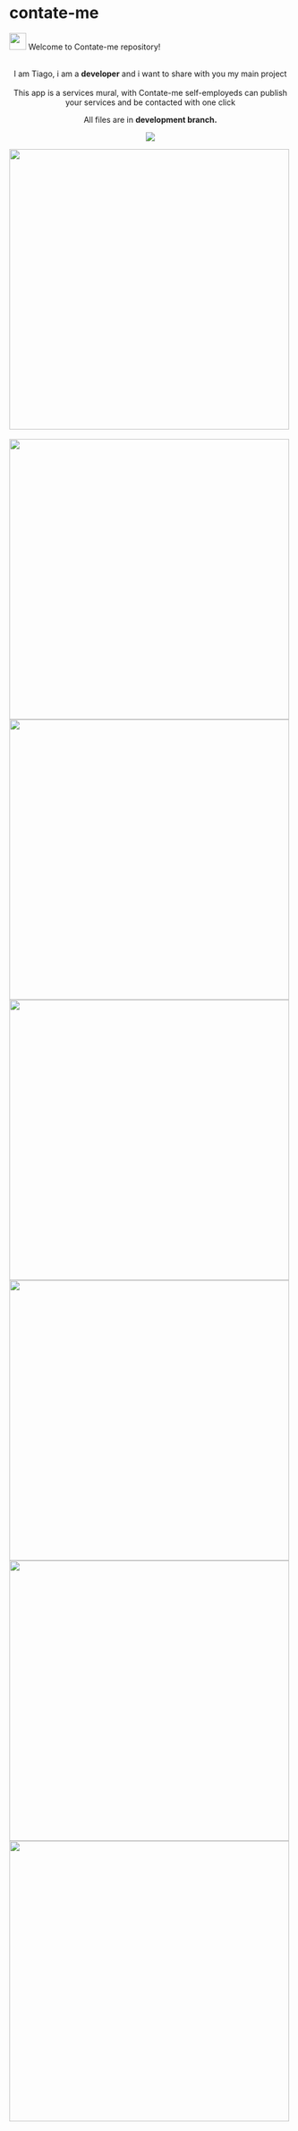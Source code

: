# contate-me


<span align="start">
<img src="https://raw.githubusercontent.com/iampavangandhi/iampavangandhi/master/gifs/Hi.gif" width="30px"> Welcome to Contate-me repository! </h2><br><br>
</span>

<p align="center">
  I am Tiago, i am a <strong>developer</strong> and i want to share with you my main project<br><br>This app is a services mural, with Contate-me self-employeds can publish your services and be contacted with one click <br />
</p>

<p align="center">
  All files are in <strong>development branch.</strong><br />
</p>

<p align="center">
  <a href="https://www.linkedin.com/in/tiago-salles-b56a131a7/" alt="Linkedin">
  <img src="https://img.shields.io/badge/-Linkedin-0e76a8?style=for-the-badge&logo=Linkedin&logoColor=white&link=https://www.linkedin.com/in/keidsonroby/" /></a>
</p>  

<p align="center">
 
 <img src="https://user-images.githubusercontent.com/73372510/154747880-ca56efcc-a591-4adf-be41-7d40dbc8765e.png" height="500"/><br/>
 <br><img src="https://user-images.githubusercontent.com/73372510/154747874-35333bbe-869e-493d-8923-d21301d8c66c.png" height="500"/></br> 
 <img src="https://user-images.githubusercontent.com/73372510/154747879-05b54a3a-2d7c-401c-9bd5-dee108fa688d.png" height="500"/><br>
 <img src="https://user-images.githubusercontent.com/73372510/154747863-5824b369-2a14-4489-bd84-1e617b364116.png" height="500"/><br>
 <img src="https://user-images.githubusercontent.com/73372510/154747885-91d198ea-552a-4173-853b-2980144cdb10.png" height="500"/><br>
 <img src="https://user-images.githubusercontent.com/73372510/154747876-b601d694-9c2f-461f-a075-155a168fc0ee.png" height="500"/><br>
 <img src="https://user-images.githubusercontent.com/73372510/154747882-097e36bf-63bb-48ed-8e3a-ddb24eb28c99.png" height="500"/><br>


</p>
